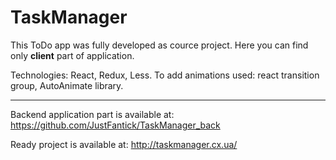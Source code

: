 # TaskManager

This ToDo app was fully developed as cource project. Here you can find only __client__ part of application.

Technologies: React, Redux, Less.
To add animations used: react transition group, AutoAnimate library.
***
Backend application part is available at: https://github.com/JustFantick/TaskManager_back

Ready project is available at: http://taskmanager.cx.ua/
